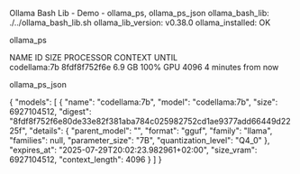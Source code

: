 Ollama Bash Lib - Demo - ollama_ps, ollama_ps_json
ollama_bash_lib: ./../ollama_bash_lib.sh
ollama_lib_version: v0.38.0
ollama_installed: OK

ollama_ps

NAME            ID              SIZE      PROCESSOR    CONTEXT    UNTIL              
codellama:7b    8fdf8f752f6e    6.9 GB    100% GPU     4096       4 minutes from now    

ollama_ps_json

{
  "models": [
    {
      "name": "codellama:7b",
      "model": "codellama:7b",
      "size": 6927104512,
      "digest": "8fdf8f752f6e80de33e82f381aba784c025982752cd1ae9377add66449d2225f",
      "details": {
        "parent_model": "",
        "format": "gguf",
        "family": "llama",
        "families": null,
        "parameter_size": "7B",
        "quantization_level": "Q4_0"
      },
      "expires_at": "2025-07-29T20:02:23.982961+02:00",
      "size_vram": 6927104512,
      "context_length": 4096
    }
  ]
}
